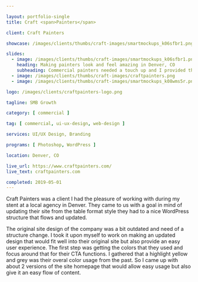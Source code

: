 ```yaml
---

layout: portfolio-single
title: Craft <span>Painters</span>

client: Craft Painters

showcase: /images/clients/thumbs/craft-images/smartmockups_k06sfbr1.png

slides:
  - image: /images/clients/thumbs/craft-images/smartmockups_k06sfbr1.png
    heading: Making painters look and feel amazing in Denver, CO
    subheading: Commercial painters needed a touch up and I provided that quick improvement to their overall feel
  - image: /images/clients/thumbs/craft-images/craftpainters.png
  - image: /images/clients/thumbs/craft-images/smartmockups_k08wms5r.png

logo: /images/clients/craftpainters-logo.png

tagline: SMB Growth

category: [ commercial ]

tag: [ commercial, ui-ux-design, web-design ]

services: UI/UX Design, Branding

programs: [ Photoshop, WordPress ]

location: Denver, CO

live_url: https://www.craftpainters.com/
live_text: craftpainters.com

completed: 2019-05-01
---
```


Craft Painters was a client I had the pleasure of working with during my stent at a local agency in Denver. They came to us with a goal in mind of updating their site from the table format style they had to a nice WordPress structure that flows and updated.

The original site design of the company was a bit outdated and need of a structure change. I took it upon myself to work on making an updated design that would fit well into their original site but also provide an easy user experience. The first step was getting the colors that they used and focus around that for their CTA functions. I gathered that a highlight yellow and grey was their overal color usage from the past. So I came up with about 2 versions of the site homepage that would allow easy usage but also give it an easy flow of content.